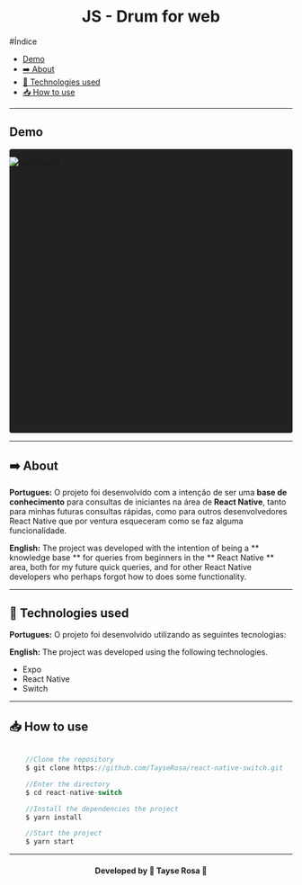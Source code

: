 
<h1 align="center"> JS - Drum for web </h1>

#Índice
- [Demo](#demo)
- [➡️ About](#️-about)
- [🚀 Technologies used](#-technologies-used)
- [📥 How to use](#-how-to-use)

---

## Demo
<script async src="//jsfiddle.net/tayse_rosa/e1s6huj7/1/embed/result/dark/"></script>

<div data-snack-id="@tayse_rosa/switch---react-native" data-snack-platform="android" data-snack-preview="true" data-snack-theme="dark" style="overflow:hidden;background:#212121;border:1px solid var(--color-border);border-radius:4px;height:505px;width:100%">

[![switch.png](https://i.postimg.cc/2jqspL07/switch.png)](https://snack.expo.io/@tayse_rosa/switch---react-native)

</div>
<script async src="https://snack.expo.io/embed.js"> </script>

---

## ➡️ About
<b>Portugues:</b>
O projeto foi desenvolvido com a intenção de ser uma **base de conhecimento** para consultas de iniciantes na área de **React Native**, tanto para minhas futuras consultas rápidas, como para outros desenvolvedores React Native que por ventura esqueceram como se faz alguma funcionalidade.

<b>English:</b>
The project was developed with the intention of being a ** knowledge base ** for queries from beginners in the ** React Native ** area, both for my future quick queries, and for other React Native developers who perhaps forgot how to does some functionality.

---

## 🚀 Technologies used
<b>Portugues:</b>
O projeto foi desenvolvido utilizando as seguintes tecnologias:

<b>English:</b>
The project was developed using the following technologies.

- Expo
- React Native
- Switch

---

## 📥 How to use
```js

    //Clone the repository
    $ git clone https://github.com/TayseRosa/react-native-switch.git

    //Enter the directory 
    $ cd react-native-switch

    //Install the dependencies the project
    $ yarn install

    //Start the project
    $ yarn start

``` 

---
<h4 align="center"> Developed by 🚀 Tayse Rosa 🌸 </h4>